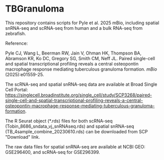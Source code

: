 # TBGranuloma
This repository contains scripts for Pyle et al. 2025 mBio, including spatial snRNA-seq and scRNA-seq from human and a bulk RNA-seq from zebrafish.

Reference:

Pyle CJ, Wang L, Beerman RW, Jain V, Ohman HK, Thompson BA, Abramson KR, Ko DC, Gregory SG, Smith CM, Neff JL. Paired single-cell and spatial transcriptional profiling reveals a central osteopontin macrophage response mediating tuberculous granuloma formation. _mBio_ (2025):e01559-25.

The scRNA-seq and spatial snRNA-seq data are available at Broad Single Cell Portal: https://singlecell.broadinstitute.org/single_cell/study/SCP3268/paired-single-cell-and-spatial-transcriptional-profiling-reveals-a-central-osteopontin-macrophage-response-mediating-tuberculous-granuloma-formation. 

The R Seurat object (*.rds) files for both scRNA-seq (Tobin_8686_sndata_vj_snRNAseq.rds) and spatial snRNA-seq (TB_4sample_combine_20230610.rds) can be downloaded from SCP "Download" link.

The raw data files for spatial snRNA-seq are available at NCBI GEO: GSE296400, and scRNA-seq for GSE296399. 





